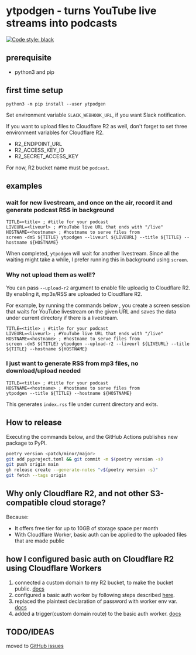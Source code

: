 # ytpodgen - turns YouTube live streams into podcasts
[![Code style: black](https://img.shields.io/badge/code%20style-black-000000.svg)](https://github.com/psf/black)

## prerequisite
- python3 and pip

## first time setup
```
python3 -m pip install --user ytpodgen
```

Set environment variable `SLACK_WEBHOOK_URL`, if you want Slack notification.

If you want to upload files to Cloudflare R2 as well, don't forget to set three environment variables for Cloudflare R2. 

- R2_ENDPOINT_URL
- R2_ACCESS_KEY_ID
- R2_SECRET_ACCESS_KEY

For now, R2 bucket name must be `podcast`.

## examples
### wait for new livestream, and once on the air, record it and generate podcast RSS in background
```
TITLE=<title> ; #title for your podcast
LIVEURL=<liveurl> ; #YouTube live URL that ends with "/live"
HOSTNAME=<hostname> ; #hostname to serve files from
screen -dmS ${TITLE} ytpodgen --liveurl ${LIVEURL} --title ${TITLE} --hostname ${HOSTNAME}
```

When completed, `ytpodgen` will wait for another livestream. Since all the waiting might take a while, I prefer running this in background using `screen`.

### Why not upload them as well!?
You can pass `--upload-r2` argument to enable file uploadig to Cloudflare R2. By enabling it, mp3s/RSS are uploaded to Cloudflare R2.

For example, by running the commands below , you create a screen session that waits for YouTube livestream on the given URL and saves the data under current directory if there is a livestream.

```
TITLE=<title> ; #title for your podcast
LIVEURL=<liveurl> ; #YouTube live URL that ends with "/live"
HOSTNAME=<hostname> ; #hostname to serve files from
screen -dmS ${TITLE} ytpodgen --upload-r2 --liveurl ${LIVEURL} --title ${TITLE} --hostname ${HOSTNAME}
```

### I just want to generate RSS from mp3 files, no download/upload needed
```
TITLE=<title> ; #title for your podcast
HOSTNAME=<hostname> ; #hostname to serve files from
ytpodgen --title ${TITLE} --hostname ${HOSTNAME}
```

This generates `index.rss` file under current directory and exits.

## How to release
Executing the commands below, and the GitHub Actions publishes new package to PyPI.

```bash
poetry version <patch/minor/major>
git add pyproject.toml && git commit -m $(poetry version -s)
git push origin main
gh release create --generate-notes "v$(poetry version -s)"
git fetch --tags origin
```

## Why only Cloudflare R2, and not other S3-compatible cloud storage?
Because:

- It offers free tier for up to 10GB of storage space per month
- With Cloudflare Worker, basic auth can be applied to the uploaded files that are made public

## how I configured basic auth on Cloudflare R2 using Cloudflare Workers
1. connected a custom domain to my R2 bucket, to make the bucket public. [docs](https://developers.cloudflare.com/r2/buckets/public-buckets/)
2. configured a basic auth worker by following steps described [here](https://qiita.com/AnaKutsu/items/1c8bd0eb938edd3c0e0a).
3. replaced the plaintext declaration of password with worker env var. [docs](https://developers.cloudflare.com/workers/platform/environment-variables/#environment-variables-via-the-dashboard)
4. added a trigger(custom domain route) to the basic auth worker. [docs](https://developers.cloudflare.com/workers/platform/triggers/routes/)

## TODO/IDEAS
moved to [GitHub issues](https://github.com/harupong/ytpodgen/issues/)
